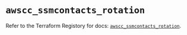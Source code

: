 # `awscc_ssmcontacts_rotation`

Refer to the Terraform Registory for docs: [`awscc_ssmcontacts_rotation`](https://registry.terraform.io/providers/hashicorp/awscc/0.70.0/docs/resources/ssmcontacts_rotation).
